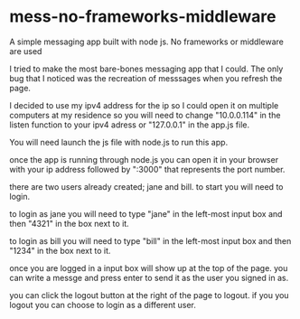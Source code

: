 # mess-no-frameworks-middleware
A simple messaging app built with node js. No frameworks or middleware are used

I tried to make the most bare-bones messaging app that I could. The only bug that I noticed was the recreation of messsages when you refresh the page. 

I decided to use my ipv4 address for the ip so I could open it on multiple computers at my residence so you will need to change 
"10.0.0.114" in the listen function to your ipv4 adress or "127.0.0.1" in the app.js file.

You will need launch the js file with node.js to run this app.

once the app is running through node.js you can open it in your browser with your ip address followed by ":3000" that represents the port number.

there are two users already created; jane and bill. to start you will need to login. 

to login as jane you will need to type "jane" in the left-most input box and then "4321" in the box next to it.

to login as bill you will need to type "bill" in the left-most input box and then "1234" in the box next to it.

once you are logged in a input box will show up at the top of the page. you can write a messge and press enter to send it as the user you signed in as.

you can click the logout button at the right of the page to logout. if you you logout you can choose to login as a different user.


